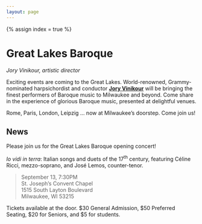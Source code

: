 ```yaml
---
layout: page
---
```


{% assign index = true %}

<div>
<h1>Great Lakes Baroque</h1>
<em> Jory Vinikour, artistic director</em>
</div>

Exciting events are coming to the Great Lakes. World-renowned, Grammy-nominated
harpsichordist and conductor [**Jory Vinikour**](/artists/vinikour.html) will be bringing the finest
performers of Baroque music to Milwaukee and beyond. Come share in the
experience of glorious Baroque music, presented at delightful venues.

Rome, Paris, London, Leipzig &hellip; now at Milwaukee’s doorstep. Come join us!

## News

Please join us for the Great Lakes Baroque opening concert!

*Io vidi in terra*: Italian songs and duets of the 17<sup>th</sup> century,
featuring Céline Ricci, mezzo-soprano, and José Lemos, counter-tenor.

<blockquote>
September 13, 7:30PM<br/>
St. Joseph’s Convent Chapel<br/>
1515 South Layton Boulevard<br/>
Milwaukee, WI 53215
</blockquote>

Tickets available at the door. $30 General Admission, $50 Preferred Seating,
$20 for Seniors, and $5 for students.

